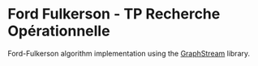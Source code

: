 # Ford Fulkerson - TP Recherche Opérationnelle
Ford-Fulkerson algorithm implementation using the [GraphStream](https://github.com/graphstream) library.
